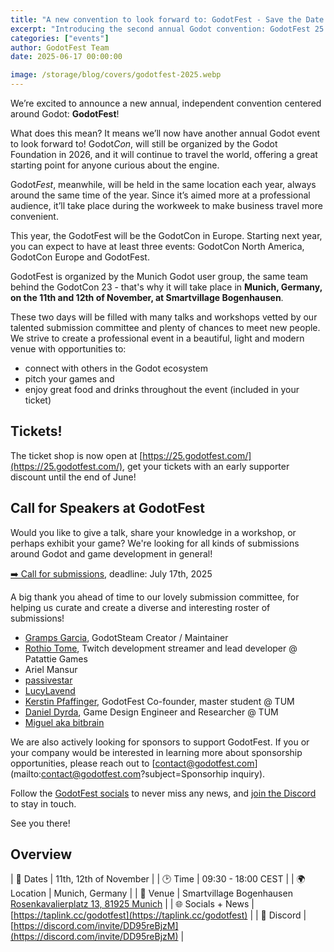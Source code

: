 ```yaml
---
title: "A new convention to look forward to: GodotFest - Save the Date!"
excerpt: "Introducing the second annual Godot convention: GodotFest 25 - GodotCon Europe!"
categories: ["events"]
author: GodotFest Team
date: 2025-06-17 00:00:00

image: /storage/blog/covers/godotfest-2025.webp
---
```


We’re excited to announce a new annual, independent convention centered around Godot: **GodotFest**!

What does this mean? It means we’ll now have another annual Godot event to look forward to! Godot*Con*, will still be organized
by the Godot Foundation in 2026, and it will continue to travel the world, offering a great starting point for anyone curious about
the engine.

Godot*Fest*, meanwhile, will be held in the same location each year, always around the same time of the year. Since it’s aimed more
at a professional audience, it’ll take place during the workweek to make business travel more convenient.

This year, the GodotFest will be the GodotCon in Europe. Starting next year, you can expect to have at least three events: GodotCon North America, GodotCon Europe and GodotFest.

GodotFest is organized by the Munich Godot user group, the same team behind the GodotCon 23 - that's why it will take place in **Munich, Germany, on the 11th and 12th of November, at Smartvillage Bogenhausen**.

These two days will be filled with many talks and workshops vetted by our talented submission committee
and plenty of chances to meet new people. We strive to create a professional event in a beautiful,
light and modern venue with opportunities to:

- connect with others in the Godot ecosystem
- pitch your games and
- enjoy great food and drinks throughout the event (included in your ticket)


## Tickets!

The ticket shop is now open at [https://25.godotfest.com/](https://25.godotfest.com/), get your tickets with
an early supporter discount until the end of June!


## Call for Speakers at GodotFest

Would you like to give a talk, share your knowledge in a workshop, or perhaps exhibit your game?
We're looking for all kinds of submissions around Godot and game development in general!

[➡️ Call for submissions](https://pretalx.godotfest.com/godotfest-25/), deadline: July 17th, 2025

A big thank you ahead of time to our lovely submission committee,
for helping us curate and create a diverse and interesting roster of submissions!

- [Gramps Garcia](https://godotsteam.com/), GodotSteam Creator / Maintainer
- [Rothio Tome](https://bsky.app/profile/rothiotome.bsky.social),  Twitch development streamer and lead developer @ Patattie Games
- Ariel Mansur
- [passivestar](https://bsky.app/profile/passivestar.bsky.social)
- [LucyLavend](https://www.youtube.com/LucyLavend)
- [Kerstin Pfaffinger](https://www.linkedin.com/in/kerstin-pfaffinger/), GodotFest Co-founder, master student @ TUM
- [Daniel Dyrda](https://dyrda.page/), Game Design Engineer and Researcher @ TUM
- [Miguel aka bitbrain](https://youtube.com/bitbraindev)

We are also actively looking for sponsors to support GodotFest.
If you or your company would be interested in learning more about sponsorship opportunities,
please reach out to [contact@godotfest.com](mailto:contact@godotfest.com?subject=Sponsorhip inquiry).

Follow the [GodotFest socials](https://taplink.cc/godotfest) to never miss any news,
and [join the Discord](https://discord.com/invite/DD95reBjzM) to stay in touch.

See you there!

## Overview

| 📅 Dates          | 11th, 12th of November                                                                                              |
| 🕑 Time           | 09:30 - 18:00 CEST                                                                                                  |
| 🌍 Location       | Munich, Germany                                                                                                     |
| 📍 Venue          | Smartvillage Bogenhausen  <br>[Rosenkavalierplatz 13, 81925 Munich](https://www.openstreetmap.org/node/12025157887) |
| 🌐 Socials + News | [https://taplink.cc/godotfest](https://taplink.cc/godotfest)                                                        |
| 💬 Discord        | [https://discord.com/invite/DD95reBjzM](https://discord.com/invite/DD95reBjzM)                                      |
